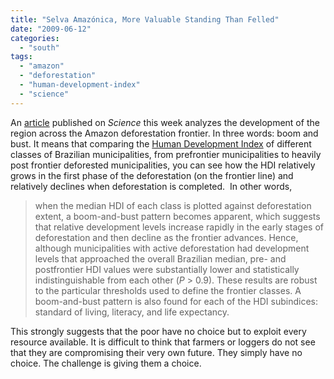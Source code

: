 ```yaml
---
title: "Selva Amazónica, More Valuable Standing Than Felled"
date: "2009-06-12"
categories: 
  - "south"
tags: 
  - "amazon"
  - "deforestation"
  - "human-development-index"
  - "science"
---
```


An [article](http://www.sciencemag.org/cgi/content/full/324/5933/1435?ijkey=9e5b154a6146aa21cf0c983753c486eef02ca823) published on _Science_ this week analyzes the development of the region across the Amazon deforestation frontier. In three words: boom and bust. It means that comparing the [Human Development Index](http://en.wikipedia.org/wiki/Human_Development_Index) of different classes of Brazilian municipalities, from prefrontier municipalities to heavily post frontier deforested municipalities, you can see how the HDI relatively grows in the first phase of the deforestation (on the frontier line) and relatively declines when deforestation is completed.  In other words,

> when the median HDI of each class is plotted against deforestation extent, a boom-and-bust pattern becomes apparent, which suggests that relative development levels increase rapidly in the early stages of deforestation and then decline as the frontier advances. Hence, although municipalities with active deforestation had development levels that approached the overall Brazilian median, pre- and postfrontier HDI values were substantially lower and statistically indistinguishable from each other (_P_ \> 0.9). These results are robust to the particular thresholds used to define the frontier classes. A boom-and-bust pattern is also found for each of the HDI subindices: standard of living, literacy, and life expectancy.

This strongly suggests that the poor have no choice but to exploit every resource available. It is difficult to think that farmers or loggers do not see that they are compromising their very own future. They simply have no choice. The challenge is giving them a choice.
